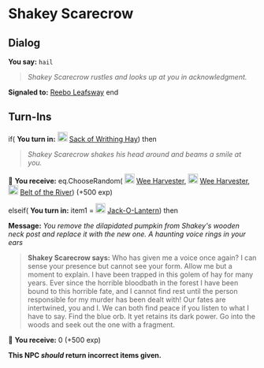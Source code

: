 # Shakey Scarecrow
## Dialog

**You say:** `hail`



>*Shakey Scarecrow rustles and looks up at you in acknowledgment.*


**Signaled to:**  [Reebo Leafsway](/npc/19052)
end

## Turn-Ins




if( **You turn in:** <img style="background:url(/static/icons/blank_slot.gif);width:20px;height:20px;" src="/static/icons/item_690.png" alt="" /> <a
                                href="/item/14321" data-url="14321" class="tooltip-link link">Sack of Writhing Hay</a>) then


>*Shakey Scarecrow shakes his head around and beams a smile at you.*


 &#127873; **You receive:** eq.ChooseRandom( <img style="background:url(/static/icons/blank_slot.gif);width:20px;height:20px;" src="/static/icons/item_891.png" alt="" /> <a
                                href="/item/13980" data-url="13980" class="tooltip-link link">Wee Harvester</a>,  <img style="background:url(/static/icons/blank_slot.gif);width:20px;height:20px;" src="/static/icons/item_891.png" alt="" /> <a
                                href="/item/13980" data-url="13980" class="tooltip-link link">Wee Harvester</a>,  <img style="background:url(/static/icons/blank_slot.gif);width:20px;height:20px;" src="/static/icons/item_572.png" alt="" /> <a
                                href="/item/14031" data-url="14031" class="tooltip-link link">Belt of the River</a>) (+500 exp)

 

elseif( **You turn in:** item1 =  <img style="background:url(/static/icons/blank_slot.gif);width:20px;height:20px;" src="/static/icons/item_1481.png" alt="" /> <a
                                href="/item/11139" data-url="11139" class="tooltip-link link">Jack-O-Lantern</a>) then


**Message:** <span class="text-warning">*You remove the dilapidated pumpkin from Shakey's wooden neck post and replace it with the new one. A haunting voice rings in your ears*</span>


>**Shakey Scarecrow says:** Who has given me a voice once again? I can sense your presence but cannot see your form. Allow me but a moment to explain. I have been trapped in this golem of hay for many years. Ever since the horrible bloodbath in the forest I have been bound to this horrible fate, and I cannot find rest until the person responsible for my murder has been dealt with! Our fates are intertwined, you and I. We can both find peace if you listen to what I have to say. Find the blue orb. It yet retains its dark power. Go into the woods and seek out the one with a fragment.


 &#127873; **You receive:** 0 (+500 exp)

 

**This NPC *should* return incorrect items given.**
